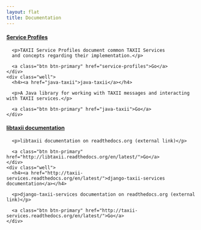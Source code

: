 ```yaml
---
layout: flat
title: Documentation
---
```


<div class="row">
  <div class="col-md-6">
    <div class="well">
      <h4><a href="service-profiles">Service Profiles</a></h4>

      <p>TAXII Service Profiles document common TAXII Services 
      and concepts regarding their implementation.</p>

      <a class="btn btn-primary" href="service-profiles">Go</a>
    </div>
    <div class="well">
      <h4><a href="java-taxii">java-taxii</a></h4>

      <p>A Java library for working with TAXII messages and interacting with TAXII services.</p>

      <a class="btn btn-primary" href="java-taxii">Go</a>
    </div>
  </div>
  <div class="col-md-6">
    <div class="well">
      <h4><a href="http://libtaxii.readthedocs.org/en/latest/">libtaxii documentation</a></h4>

      <p>libtaxii documentation on readthedocs.org (external link)</p>

      <a class="btn btn-primary" href="http://libtaxii.readthedocs.org/en/latest/">Go</a>
    </div>
    <div class="well">
      <h4><a href="http://taxii-services.readthedocs.org/en/latest/">django-taxii-services documentation</a></h4>

      <p>django-taxii-services documentation on readthedocs.org (external link)</p>

      <a class="btn btn-primary" href="http://taxii-services.readthedocs.org/en/latest/">Go</a>
    </div>
  </div>
</div>